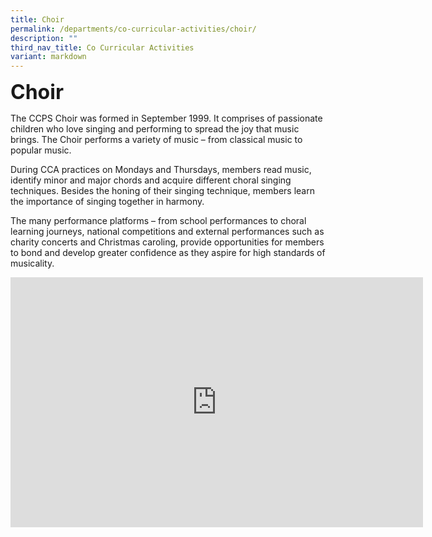```yaml
---
title: Choir
permalink: /departments/co-curricular-activities/choir/
description: ""
third_nav_title: Co Curricular Activities
variant: markdown
---
```

<b><font size="6">Choir</font></b>

The CCPS Choir was formed in September 1999. It comprises of passionate children who love singing and performing to spread the joy that music brings. The Choir performs a variety of music – from classical music to popular music.  
  
During CCA practices on Mondays and Thursdays, members read music, identify minor and major chords and acquire different choral singing techniques. Besides the honing of their singing technique, members learn the importance of singing together in harmony.  
  
The many performance platforms – from school performances to choral learning journeys, national competitions and external performances such as charity concerts and Christmas caroling, provide opportunities for members to bond and develop greater confidence as they aspire for high standards of musicality.

<center>
	
<iframe allowfullscreen="true" height="400" width="660" frameborder="0" src="https://docs.google.com/presentation/d/e/2PACX-1vS61PXIod8rMZFhUfzBcgFh3nhtAJzNB7WbqPg5X-fdqvBMGAcJ-HQYaGw4cS7QVc2N4MCm-usl1Y4j/embed?start=true&amp;loop=true&amp;delayms=3000"></iframe>

</center>
